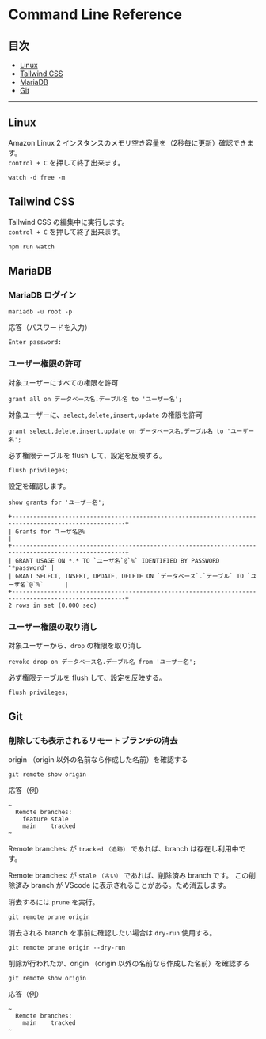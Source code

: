 # Command Line Reference


## 目次
+ [Linux](#linux)
+ [Tailwind CSS](#tailwind_css)
+ [MariaDB](#mariadb)
+ [Git](#git)

***

## <a name="linux"></a>Linux
Amazon Linux 2 インスタンスのメモリ空き容量を（2秒毎に更新）確認できます。<br>```control + C``` を押して終了出来ます。
```
watch -d free -m
```

## <a name="tailwind_css"></a>Tailwind CSS
Tailwind CSS の編集中に実行します。
<br>```control + C``` を押して終了出来ます。
```
npm run watch
```

## <a name="mariadb"></a>MariaDB

### MariaDB ログイン
```
mariadb -u root -p
```
応答（パスワードを入力）
```
Enter password:
```

### ユーザー権限の許可
対象ユーザーにすべての権限を許可
```
grant all on データベース名.デーブル名 to 'ユーザー名';
```

対象ユーザーに、`select,delete,insert,update` の権限を許可
```
grant select,delete,insert,update on データベース名.デーブル名 to 'ユーザー名';
```

必ず権限テーブルを flush して、設定を反映する。
```
flush privileges;
```

設定を確認します。
```
show grants for 'ユーザー名';
```

```
+------------------------------------------------------------------------------------------------------+
| Grants for ユーザ名@%                                                                                   |
+------------------------------------------------------------------------------------------------------+
| GRANT USAGE ON *.* TO `ユーザ名`@`%` IDENTIFIED BY PASSWORD '*password' |
| GRANT SELECT, INSERT, UPDATE, DELETE ON `データベース`.`テーブル` TO `ユーザ名`@`%`      |
+------------------------------------------------------------------------------------------------------+
2 rows in set (0.000 sec)
```

### ユーザー権限の取り消し
対象ユーザーから、`drop` の権限を取り消し
```
revoke drop on データベース名.デーブル名 from 'ユーザー名';
```

必ず権限テーブルを flush して、設定を反映する。
```
flush privileges;
```

## <a name="git"></a>Git

### 削除しても表示されるリモートブランチの消去

origin （origin 以外の名前なら作成した名前）を確認する
```
git remote show origin
```

応答（例）
```
~
  Remote branches:
    feature stale
    main    tracked
~
```

 Remote branches: が `tracked` `（追跡）` であれば、branch は存在し利用中です。

 Remote branches: が `stale` `（古い）` であれば、削除済み branch です。 この削除済み branch が VScode に表示されることがある。ため消去します。

消去するには ```prune``` を実行。
```
git remote prune origin
```
消去される branch を事前に確認したい場合は ```dry-run``` 使用する。
```
git remote prune origin --dry-run
```

削除が行われたか、origin （origin 以外の名前なら作成した名前）を確認する
```
git remote show origin
```

応答（例）
```
~
  Remote branches:
    main    tracked
~
```
